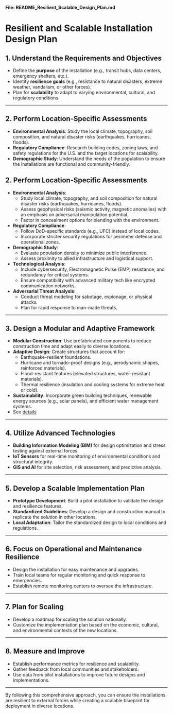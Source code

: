 **File: README_Resilient_Scalable_Design_Plan.md**

# Resilient and Scalable Installation Design Plan

## 1. Understand the Requirements and Objectives
- Define the **purpose** of the installation (e.g., transit hubs, data centers, emergency shelters, etc.).
- Identify **resilience goals** (e.g., resistance to natural disasters, extreme weather, vandalism, or other forces).
- Plan for **scalability** to adapt to varying environmental, cultural, and regulatory conditions.

---

## 2. Perform Location-Specific Assessments
- **Environmental Analysis**: Study the local climate, topography, soil composition, and natural disaster risks (earthquakes, hurricanes, floods).
- **Regulatory Compliance**: Research building codes, zoning laws, and safety regulations for the U.S. and the target locations for scalability.
- **Demographic Study**: Understand the needs of the population to ensure the installations are functional and community-friendly.

## 2. Perform Location-Specific Assessments
- **Environmental Analysis**:
  - Study local climate, topography, and soil composition for natural disaster risks (earthquakes, hurricanes, floods).
  - Assess geophysical risks (seismic activity, magnetic anomalies) with an emphasis on adversarial manipulation potential.
  - Factor in concealment options for blending with the environment.
- **Regulatory Compliance**:
  - Follow DoD-specific standards (e.g., UFC) instead of local codes.
  - Incorporate stricter security regulations for perimeter defense and operational zones.
- **Demographic Study**:
  - Evaluate population density to minimize public interference.
  - Assess proximity to allied infrastructure and logistical support.
- **Technological Analysis**:
  - Include cybersecurity, Electromagnetic Pulse (EMP) resistance, and redundancy for critical systems.
  - Ensure compatibility with advanced military tech like encrypted communication networks.
- **Adversarial Threat Analysis**:
  - Conduct threat modeling for sabotage, espionage, or physical attacks.
  - Plan for rapid response to man-made threats.

---

## 3. Design a Modular and Adaptive Framework
- **Modular Construction**: Use prefabricated components to reduce construction time and adapt easily to diverse locations.
- **Adaptive Design**: Create structures that account for:
  - Earthquake-resilient foundations.
  - Hurricane and tornado-proof designs (e.g., aerodynamic shapes, reinforced materials).
  - Flood-resistant features (elevated structures, water-resistant materials).
  - Thermal resilience (insulation and cooling systems for extreme heat or cold).
- **Sustainability**: Incorporate green building techniques, renewable energy sources (e.g., solar panels), and efficient water management systems.
- See [details](./README_Modular_Adaptive_Framework_Military_Installations.md)

---

## 4. Utilize Advanced Technologies
- **Building Information Modeling (BIM)** for design optimization and stress testing against external forces.
- **IoT Sensors** for real-time monitoring of environmental conditions and structural integrity.
- **GIS and AI** for site selection, risk assessment, and predictive analysis.

---

## 5. Develop a Scalable Implementation Plan
- **Prototype Development**: Build a pilot installation to validate the design and resilience features.
- **Standardized Guidelines**: Develop a design and construction manual to replicate the solution in other locations.
- **Local Adaptation**: Tailor the standardized design to local conditions and regulations.

---

## 6. Focus on Operational and Maintenance Resilience
- Design the installation for easy maintenance and upgrades.
- Train local teams for regular monitoring and quick response to emergencies.
- Establish remote monitoring centers to oversee the infrastructure.

---

## 7. Plan for Scaling
- Develop a roadmap for scaling the solution nationally.
- Customize the implementation plan based on the economic, cultural, and environmental contexts of the new locations.

---

## 8. Measure and Improve
- Establish performance metrics for resilience and scalability.
- Gather feedback from local communities and stakeholders.
- Use data from pilot installations to improve future designs and implementations.

---

By following this comprehensive approach, you can ensure the installations are resilient to external forces while creating a scalable blueprint for deployment in diverse locations.
